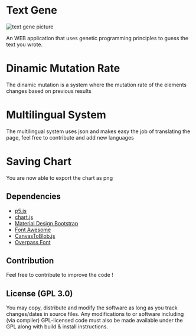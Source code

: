 # Text Gene

![text gene picture](https://i.imgur.com/1QD8daH.png)

An WEB application that uses genetic programming principles to guess the text you wrote.

# Dinamic Mutation Rate
The dinamic mutation is a system where the mutation rate of the elements changes based on previous results

# Multilingual System
The multilingual system uses json and makes easy the job of translating the page, feel free to contribute and add new languages

# Saving Chart
You are now able to export the chart as png

## Dependencies

* [p5.js](https://p5js.org)
* [chart.js](https://www.chartjs.org)
* [Material Design Bootstrap](https://mdbootstrap.com)
* [Font Awesome](https://fontawesome.com)
* [CanvasToBlob.js](http://purl.eligrey.com/github/FileSaver.js/)
* [Overpass Font](https://overpassfont.org)


## Contribution
Feel free to contribute to improve the code !

## License (GPL 3.0)
You may copy, distribute and modify the software as long as you track changes/dates in source files. Any modifications to or software including (via compiler) GPL-licensed code must also be made available under the GPL along with build & install instructions.
